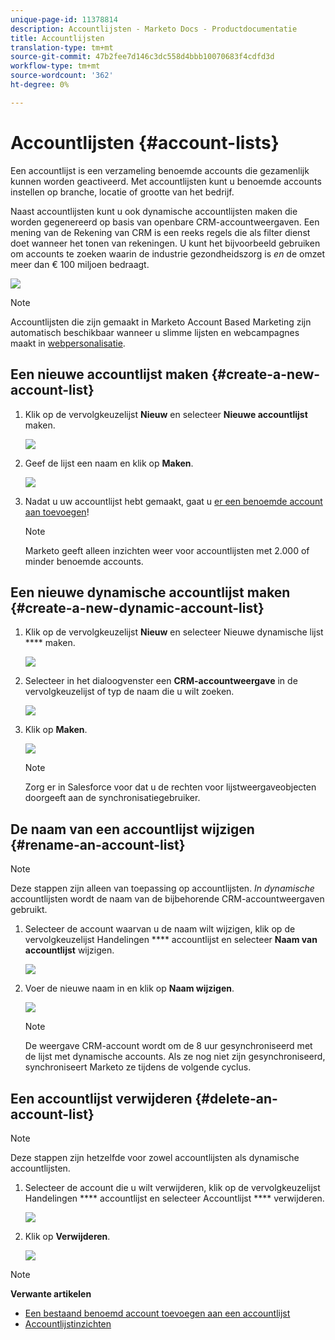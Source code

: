 ```yaml
---
unique-page-id: 11378814
description: Accountlijsten - Marketo Docs - Productdocumentatie
title: Accountlijsten
translation-type: tm+mt
source-git-commit: 47b2fee7d146c3dc558d4bbb10070683f4cdfd3d
workflow-type: tm+mt
source-wordcount: '362'
ht-degree: 0%

---
```



# Accountlijsten {#account-lists}

Een accountlijst is een verzameling benoemde accounts die gezamenlijk kunnen worden geactiveerd. Met accountlijsten kunt u benoemde accounts instellen op branche, locatie of grootte van het bedrijf.

Naast accountlijsten kunt u ook dynamische accountlijsten maken die worden gegenereerd op basis van openbare CRM-accountweergaven. Een mening van de Rekening van CRM is een reeks regels die als filter dienst doet wanneer het tonen van rekeningen. U kunt het bijvoorbeeld gebruiken om accounts te zoeken waarin de industrie gezondheidszorg is *en* de omzet meer dan € 100 miljoen bedraagt.

![](assets/one.png)

>[!NOTE]
>
>Accountlijsten die zijn gemaakt in Marketo Account Based Marketing zijn automatisch beschikbaar wanneer u slimme lijsten en webcampagnes maakt in [webpersonalisatie](http://docs.marketo.com/display/DOCS/RTP+Segments).

## Een nieuwe accountlijst maken {#create-a-new-account-list}

1. Klik op de vervolgkeuzelijst **Nieuw** en selecteer **Nieuwe accountlijst** maken.

   ![](assets/1a.png)

1. Geef de lijst een naam en klik op **Maken**.

   ![](assets/three-0.png)

1. Nadat u uw accountlijst hebt gemaakt, gaat u [er een benoemde account aan toevoegen](http://docs.marketo.com/display/DOCS/Add+an+Existing+Named+Account+to+an+Account+List)!

   >[!NOTE]
   >
   >Marketo geeft alleen inzichten weer voor accountlijsten met 2.000 of minder benoemde accounts.

## Een nieuwe dynamische accountlijst maken {#create-a-new-dynamic-account-list}

1. Klik op de vervolgkeuzelijst **Nieuw** en selecteer Nieuwe dynamische lijst **** maken.

   ![](assets/1.png)

1. Selecteer in het dialoogvenster een **CRM-accountweergave** in de vervolgkeuzelijst of typ de naam die u wilt zoeken.

   ![](assets/image2017-7-18-9-48-23.png)

1. Klik op **Maken**.

   ![](assets/step4.jpg)

   >[!NOTE]
   >
   >Zorg er in Salesforce voor dat u de rechten voor lijstweergaveobjecten doorgeeft aan de synchronisatiegebruiker.

## De naam van een accountlijst wijzigen {#rename-an-account-list}

>[!NOTE]
>
>Deze stappen zijn alleen van toepassing op accountlijsten. *In dynamische* accountlijsten wordt de naam van de bijbehorende CRM-accountweergaven gebruikt.

1. Selecteer de account waarvan u de naam wilt wijzigen, klik op de vervolgkeuzelijst Handelingen **** accountlijst en selecteer **Naam van accountlijst** wijzigen.

   ![](assets/three.png)

1. Voer de nieuwe naam in en klik op **Naam wijzigen**.

   ![](assets/four.png)

   >[!NOTE]
   >
   >De weergave CRM-account wordt om de 8 uur gesynchroniseerd met de lijst met dynamische accounts. Als ze nog niet zijn gesynchroniseerd, synchroniseert Marketo ze tijdens de volgende cyclus.

## Een accountlijst verwijderen {#delete-an-account-list}

>[!NOTE]
>
>Deze stappen zijn hetzelfde voor zowel accountlijsten als dynamische accountlijsten.

1. Selecteer de account die u wilt verwijderen, klik op de vervolgkeuzelijst Handelingen **** accountlijst en selecteer Accountlijst **** verwijderen.

   ![](assets/five.png)

1. Klik op **Verwijderen**.

   ![](assets/six.png)

>[!NOTE]
>
>**Verwante artikelen**
>
>* [Een bestaand benoemd account toevoegen aan een accountlijst](named-accounts/add-an-existing-named-account-to-an-account-list.md)
>* [Accountlijstinzichten](../../../product-docs/account-based-marketing/measure/account-list-insights.md)

>



